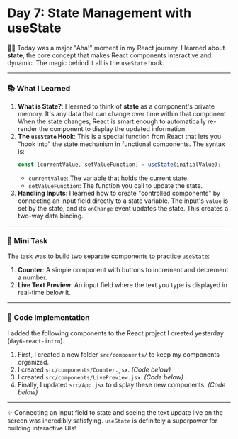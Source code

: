 # Day 7: State Management with useState

👨‍💻 Today was a major "Aha!" moment in my React journey. I learned about **state**, the core concept that makes React components interactive and dynamic. The magic behind it all is the `useState` hook.

---

### 📚 What I Learned
1.  **What is State?**: I learned to think of **state** as a component's private memory. It's any data that can change over time within that component. When the state changes, React is smart enough to automatically re-render the component to display the updated information.
2.  **The `useState` Hook**: This is a special function from React that lets you "hook into" the state mechanism in functional components. The syntax is:
    ```jsx
    const [currentValue, setValueFunction] = useState(initialValue);
    ```
    * `currentValue`: The variable that holds the current state.
    * `setValueFunction`: The function you call to update the state.
3.  **Handling Inputs**: I learned how to create "controlled components" by connecting an input field directly to a state variable. The input's `value` is set by the state, and its `onChange` event updates the state. This creates a two-way data binding.

---

### 📝 Mini Task
The task was to build two separate components to practice `useState`:
1.  **Counter**: A simple component with buttons to increment and decrement a number.
2.  **Live Text Preview**: An input field where the text you type is displayed in real-time below it.

---

### 🚀 Code Implementation
I added the following components to the React project I created yesterday (`day6-react-intro`).

1.  First, I created a new folder `src/components/` to keep my components organized.
2.  I created `src/components/Counter.jsx`. *(Code below)*
3.  I created `src/components/LivePreview.jsx`. *(Code below)*
4.  Finally, I updated `src/App.jsx` to display these new components. *(Code below)*

---

✨ Connecting an input field to state and seeing the text update live on the screen was incredibly satisfying. `useState` is definitely a superpower for building interactive UIs!